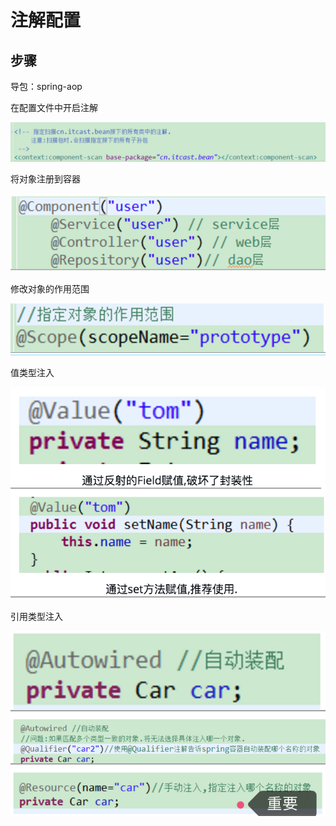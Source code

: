 # 注解配置

## 步骤

导包：spring-aop

在配置文件中开启注解

![](../../../.gitbook/assets/image%20%28144%29.png)

将对象注册到容器

![](../../../.gitbook/assets/image%20%28131%29.png)

修改对象的作用范围

![](../../../.gitbook/assets/image%20%28159%29.png)

值类型注入

![](../../../.gitbook/assets/image%20%2860%29.png)

引用类型注入 

![](../../../.gitbook/assets/image%20%28130%29.png)




